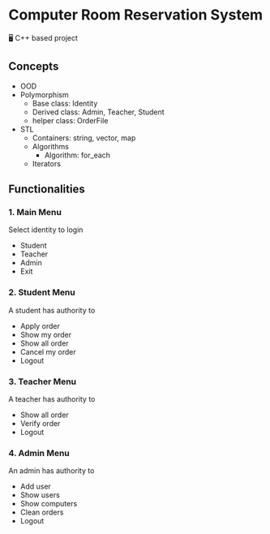 # Computer Room Reservation System
🖥 C++ based project

## Concepts
- OOD
- Polymorphism
    - Base class: Identity
    - Derived class: Admin, Teacher, Student
    - helper class: OrderFile
- STL
    - Containers: string, vector, map
    - Algorithms
        - Algorithm: for_each
    - Iterators

## Functionalities
### 1. Main Menu
Select identity to login
- Student
- Teacher
- Admin
- Exit

### 2. Student Menu
A student has authority to
- Apply order
- Show my order
- Show all order
- Cancel my order
- Logout

### 3. Teacher Menu
A teacher has authority to
- Show all order
- Verify order
- Logout

### 4. Admin Menu
An admin has authority to
- Add user
- Show users
- Show computers
- Clean orders
- Logout
